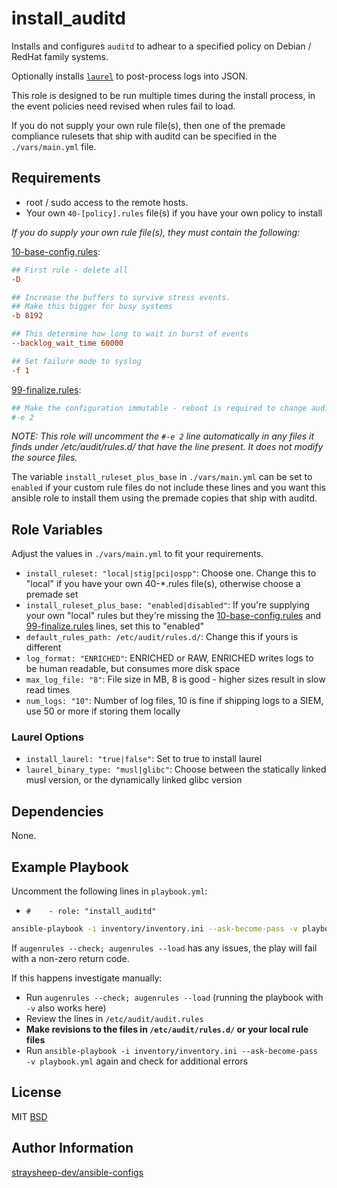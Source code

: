install_auditd
=========

Installs and configures `auditd` to adhear to a specified policy on Debian / RedHat family systems.

Optionally installs [`laurel`](https://github.com/threathunters-io/laurel) to post-process logs into JSON.

This role is designed to be run multiple times during the install process, in the event policies need revised when rules fail to load.

If you do not supply your own rule file(s), then one of the premade compliance rulesets that ship with auditd can be specified in the `./vars/main.yml` file.

Requirements
------------

- root / sudo access to the remote hosts.
- Your own `40-[policy].rules` file(s) if you have your own policy to install

*If you do supply your own rule file(s), they must contain the following:*

[10-base-config.rules](https://github.com/linux-audit/audit-userspace/blob/master/rules/10-base-config.rules):
```conf
## First rule - delete all
-D

## Increase the buffers to survive stress events.
## Make this bigger for busy systems
-b 8192

## This determine how long to wait in burst of events
--backlog_wait_time 60000

## Set failure mode to syslog
-f 1
```

[99-finalize.rules](https://github.com/linux-audit/audit-userspace/blob/master/rules/99-finalize.rules):
```conf
## Make the configuration immutable - reboot is required to change audit rules
#-e 2
```

*NOTE: This role will uncomment the `#-e 2` line automatically in any files it finds under /etc/audit/rules.d/ that have the line present. It does not modify the source files.*

The variable `install_ruleset_plus_base` in `./vars/main.yml` can be set to `enabled` if your custom rule files do not include these lines and you want this ansible role to install them using the premade copies that ship with auditd.

Role Variables
--------------

Adjust the values in `./vars/main.yml` to fit your requirements.

- `install_ruleset: "local|stig|pci|ospp"`: Choose one. Change this to "local" if you have your own 40-*.rules file(s), otherwise choose a premade set
- `install_ruleset_plus_base: "enabled|disabled"`: If you're supplying your own "local" rules but they're missing the [10-base-config.rules](https://github.com/linux-audit/audit-userspace/blob/master/rules/10-base-config.rules) and [99-finalize.rules](https://github.com/linux-audit/audit-userspace/blob/master/rules/99-finalize.rules) lines, set this to "enabled"
- `default_rules_path: /etc/audit/rules.d/`: Change this if yours is different
- `log_format: "ENRICHED"`: ENRICHED or RAW, ENRICHED writes logs to be human readable, but consumes more disk space
- `max_log_file: "8"`: File size in MB, 8 is good - higher sizes result in slow read times
- `num_logs: "10"`: Number of log files, 10 is fine if shipping logs to a SIEM, use 50 or more if storing them locally


### Laurel Options

- `install_laurel: "true|false"`: Set to true to install laurel
- `laurel_binary_type: "musl|glibc"`: Choose between the statically linked musl version, or the dynamically linked glibc version

Dependencies
------------

None.

Example Playbook
----------------

Uncomment the following lines in `playbook.yml`:

- `#    - role: "install_auditd"`

```bash
ansible-playbook -i inventory/inventory.ini --ask-become-pass -v playbook.yml
```

If `augenrules --check; augenrules --load` has any issues, the play will fail with a non-zero return code.

If this happens investigate manually:

- Run `augenrules --check; augenrules --load` (running the playbook with `-v` also works here)
- Review the lines in `/etc/audit/audit.rules`
- **Make revisions to the files in `/etc/audit/rules.d/` or your local rule files**
- Run `ansible-playbook -i inventory/inventory.ini --ask-become-pass -v playbook.yml` again and check for additional errors

License
-------

MIT
[BSD](https://github.com/IppSec/parrot-build/tree/master/roles/configure-logging#license)

Author Information
------------------

[straysheep-dev/ansible-configs](https://github.com/straysheep-dev/ansible-configs/)
